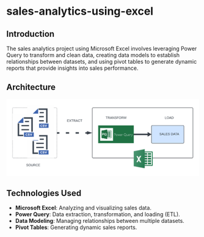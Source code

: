 # sales-analytics-using-excel

## Introduction
The sales analytics project using Microsoft Excel involves leveraging Power Query to transform and clean data, creating data models to establish relationships between datasets, and using pivot tables to generate dynamic reports that provide insights into sales performance.

## Architecture
![Project Architecture](architecture.png)

## Technologies Used

- **Microsoft Excel**: Analyzing and visualizing sales data.
- **Power Query**: Data extraction, transformation, and loading (ETL).
- **Data Modeling**: Managing relationships between multiple datasets.
- **Pivot Tables**: Generating dynamic sales reports.





